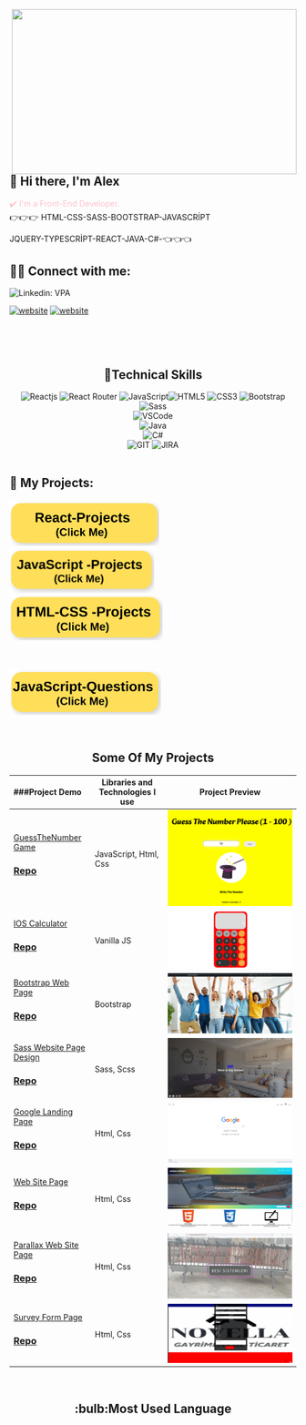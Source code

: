 <img src="https://media.giphy.com/media/qgQUggAC3Pfv687qPC/giphy.gif" align="right" width="500" height="290"></br>

## :wave: Hi there, I'm Alex

<font color="pink"> :heavy_check_mark: I'm a Front-End Developer. </font>
</br>
👉👉👉 HTML-CSS-SASS-BOOTSTRAP-JAVASCRİPT

JQUERY-TYPESCRİPT-REACT-JAVA-C#-👈👈👈

## :man::woman: Connect with me:

![Linkedin: VPA](https://img.shields.io/badge/linkedin-%230077B5.svg?&style=for-the-badge&logo=linkedin&logoColor=white)

[![website](https://img.shields.io/badge/gmail-f1f2f6.svg?&style=for-the-badge&logo=gmail&logoColor=red)](mailto:akivv45@gmail.com)
[![website](https://img.shields.io/badge/%20-medium-black?&style=for-the-badge&logoColor=white)]()

<p align="left"> <img src="https://komarev.com/ghpvc/?username=" alt=""/></p>


</br><h2 align="center">:rocket:Technical Skills</h2>
<div align="center">
<img
        src="https://img.shields.io/badge/React-20232A?style=for-the-badge&logo=react&logoColor=61DAFB"
        alt="Reactjs"
      />
<img
        src="https://img.shields.io/badge/React_Router-CA4245?style=for-the-badge&logo=react-router&logoColor=white"
        alt="React Router"
      />
<img
        src="https://img.shields.io/badge/JavaScript-323330?style=for-the-badge&logo=javascript&logoColor=F7DF1E"
        alt="JavaScript"
      /><img
        src="https://img.shields.io/badge/HTML5-E34F26?style=for-the-badge&logo=html5&logoColor=white"
        alt="HTML5"
      />
<img
        src="https://img.shields.io/badge/CSS3-1572B6?style=for-the-badge&logo=css3&logoColor=white"
        alt="CSS3"
      />
<img
        src="https://img.shields.io/badge/Bootstrap-563D7C?style=for-the-badge&logo=bootstrap&logoColor=white"
        alt="Bootstrap"
      />
<img
        src="https://img.shields.io/badge/Sass-CC6699?style=for-the-badge&logo=sass&logoColor=white"
        alt="Sass"
      />
</br>
<img
     src="https://img.shields.io/badge/Visual_Studio_Code-0078D4?style=for-the-badge&logo=visual%20studio%20code&logoColor=white"
     alt="VSCode"
     />
</br>
<img
     src="https://img.shields.io/badge/java-%23ED8B00.svg?style=for-the-badge&logo=java&logoColor=white"
     alt="Java"
     />
</br>
<img
     src="https://img.shields.io/badge/c%23-%23239120.svg?style=for-the-badge&logo=c-sharp&logoColor=white"
     alt="C#"
     />
</br>
<!-- <img
        src="https://img.shields.io/badge/Python-14354C?style=for-the-badge&logo=python&logoColor=white"
        alt="Python"
      />
<br> -->
<img
      src="https://img.shields.io/badge/GIT-E44C30?style=for-the-badge&logo=git&logoColor=white"
      alt="GIT"
      />
<img
      src="https://img.shields.io/badge/Jira-0052CC?style=for-the-badge&logo=Jira&logoColor=white"
      alt="JIRA"
      /></div>
</br>
<!--<div  align="center"> <img src="https://raw.githubusercontent.com/scriptex/github-contributions-snake/snake/github-contribution-grid-snake.svg" /></div>-->

## :star2: My Projects:

<a href="https://github.com/achieve-software/React-Projects" target="_blank" style="text-decoration: none;margin-right:"><img src="./img/React.png" style="height:80px; width: fit-content;" ></a>
<a href="https://github.com/achieve-software/JavaScript-Projects" target="_blank" style="text-decoration: none;margin-right: 25px;"><img src="./img/JavaScript.png" style="height:80px; width: fit-content;" ></a>
<a href="https://github.com/achieve-software/Html-Css-Projects" target="_blank" style="text-decoration: none;margin-right: 25px;"><img src="./img/Html-Css.png" style="height:80px; width: fit-content;" ></a>

</br></br>
<a href="https://github.com/achieve-software/JavaScript-Questions" target="_blank" style="text-decoration: none;margin-right: 25px;"><img src="./img/jjj.png" style="height:80px; width: fit-content;" ></a>

</br>

<h2 align="center">Some Of My Projects</h2>


###Project Demo       |Libraries and Technologies I use     |Project Preview
:-------------------------|-------------------------|-------------------------
[GuessTheNumber Game](https://serene-khapse-2e1043.netlify.app/) <h3>[Repo](https://github.com/achieve-software/3guessnumber)</h3> | JavaScript, Html, Css |![JavaScript-project](https://raw.githubusercontent.com/achieve-software/gif/main/guess1.gif)
[IOS Calculator](https://leafy-heliotrope-83764c.netlify.app/) <h3>[Repo](https://github.com/achieve-software/5IosCalculator)</h3> | Vanilla JS | ![IOS-Calculator](https://raw.githubusercontent.com/achieve-software/gif/main/cal.gif)
[Bootstrap Web Page](https://playful-syrniki-8b0921.netlify.app/) <h3>[Repo](https://github.com/achieve-software/7bootstrap)</h3> | Bootstrap |![Bootsrap-Project]( https://raw.githubusercontent.com/achieve-software/gif/main/bs(7)-min.gif)
[Sass Website Page Design](https://fluffy-brigadeiros-21af96.netlify.app/) <h3>[Repo](https://github.com/achieve-software/6Sass)</h3> | Sass, Scss |![Sass-project](https://raw.githubusercontent.com/achieve-software/gif/main/sasss(2)-min.gif)
[Google Landing Page](https://stately-boba-9ac91e.netlify.app/) <h3>[Repo](https://github.com/achieve-software/2googleLand)</h3> | Html, Css | ![GoogleLanding](https://raw.githubusercontent.com/achieve-software/gif/main/google.gif)
[Web Site Page](https://cosmic-queijadas-ef475f.netlify.app/) <h3>[Repo](https://github.com/achieve-software/4websitePage)</h3> | Html, Css | ![Web-Site-Page](https://raw.githubusercontent.com/achieve-software/gif/main/web.gif)
[Parallax Web Site Page](https://verdant-churros-24bd00.netlify.app/) <h3>[Repo](https://github.com/achieve-software/3parallaxweb)</h3> | Html, Css | ![Parallax-Web-Site-Page](https://raw.githubusercontent.com/achieve-software/gif/main/parallax1-min.gif)
[Survey Form Page](https://tourmaline-tapioca-5a2336.netlify.app/) <h3>[Repo](https://github.com/achieve-software/1shop)</h3> | Html, Css | ![Survey-Form](https://raw.githubusercontent.com/achieve-software/gif/main/form1.gif)
<div  align="center"> 
        
<br/>
        
<h2 align="center">:bulb:Most Used Language</h2>
<div  align="center">
<br/>
<img
     src="https://github-readme-stats.vercel.app/api?username=achieve-software&theme=blue-green"
     alt=""
     /> </br></br></br>
<img
     src="https://github-readme-stats.vercel.app/api/top-langs/?username=achieve-software&theme=blue-green"
     alt=""
     /> <br/>
</div>

